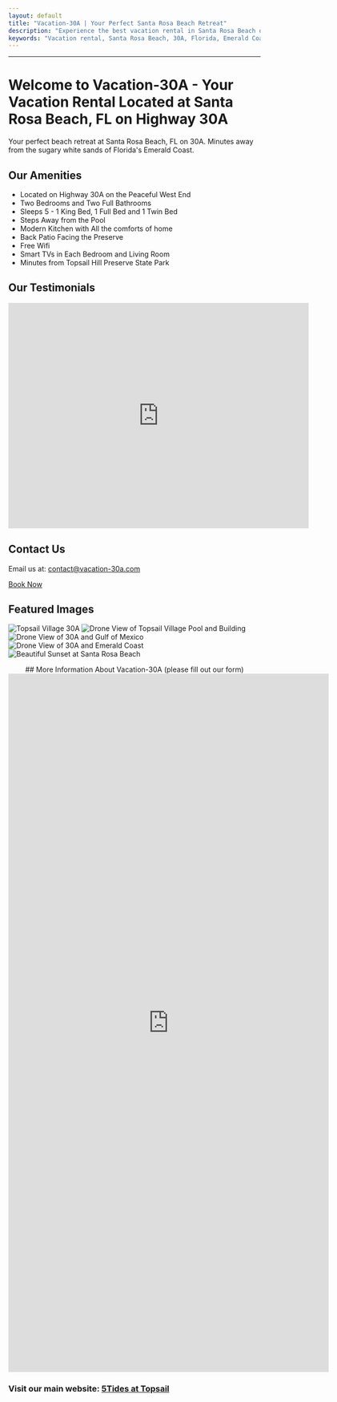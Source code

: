 ```yaml
---
layout: default
title: "Vacation-30A | Your Perfect Santa Rosa Beach Retreat"
description: "Experience the best vacation rental in Santa Rosa Beach on 30A. Enjoy luxurious amenities, peaceful surroundings, and direct access to Florida's Emerald Coast."
keywords: "Vacation rental, Santa Rosa Beach, 30A, Florida, Emerald Coast, beach retreat, family-friendly, luxury amenities"
---
```


---

# Welcome to Vacation-30A - Your Vacation Rental Located at Santa Rosa Beach, FL on Highway 30A

Your perfect beach retreat at Santa Rosa Beach, FL on 30A. Minutes away from the sugary white sands of Florida's Emerald Coast.

## Our Amenities
- Located on Highway 30A on the Peaceful West End
- Two Bedrooms and Two Full Bathrooms
- Sleeps 5 - 1 King Bed, 1 Full Bed and 1 Twin Bed
- Steps Away from the Pool
- Modern Kitchen with All the comforts of home
- Back Patio Facing the Preserve
- Free Wifi
- Smart TVs in Each Bedroom and Living Room
- Minutes from Topsail Hill Preserve State Park


## Our Testimonials
<iframe src="https://www.google.com/maps/embed?pb=!1m18!1m12!1m3!1d220545.80494094512!2d-86.05918728442042!3d30.26477764190027!2m3!1f0!2f0!3f0!3m2!1i1024!2i768!4f13.1!3m3!1m2!1s0x20b2a6733de11d6f%3A0x8d50d88867e4f1c4!2s5Tides!5e0!3m2!1sen!2sus!4v1735866600375!5m2!1sen!2sus" width="600" height="450" style="border:0;" allowfullscreen="" loading="lazy" referrerpolicy="no-referrer-when-downgrade"></iframe>


## Contact Us
Email us at: [contact@vacation-30a.com](mailto:5tidesfl@gmail.com)

<a href="https://www.airbnb.com/rooms/811737612454728329?source_impression_id=p3_1706392206_doHyVHsBGtePPOPP" class="button">
    Book Now
</a>


## Featured Images
![Topsail Village 30A](assets/images/web_412%20Topsail%20Village%20%20_31.jpg) 
![Drone View of Topsail Village Pool and Building](assets/images/web_412%20Topsail%20Village%20%20_32.jpg) 
![Drone View of 30A and Gulf of Mexico](assets/images/web_412%20Topsail%20Village%20%20_33.jpg) 
![Drone View of 30A and Emerald Coast](assets/images/web_412%20Topsail%20Village%20%20_34.jpg)
![Beautiful Sunset at Santa Rosa Beach](assets/images/SRB_Sunset_v1.JPG)

<div id="email-popup" class="popup">
  <div class="popup-content">
    <span class="popup-close" onclick="closePopup()">×</span>
    <h2>Stay Updated!</h2>
    <p>Sign up for the latest news, travel tips, and exclusive offers from Vacation-30A.</p>
    <form id="email-form">
      <input type="email" name="email" placeholder="Enter your email" required>
      <button type="submit">Subscribe</button>
    </form>
  </div>
</div>

<script>
  // Close popup function
  function closePopup() {
    document.getElementById("email-popup").style.display = "none";
  }

  // Handle form submission
  document.getElementById("email-form").addEventListener("submit", async function(event) {
    event.preventDefault();
    const email = event.target.email.value;

    try {
  const response = await fetch("https://script.google.com/macros/s/AKfycbxnfps37-86lYiZC58YYyyJNNRCheYMW9O8LYXCTnhQGuE_aBPxzrZvFMp626VsvZW0UA/exec", {
    method: "POST",
    body: JSON.stringify({ email: email }),
    headers: { "Content-Type": "application/json" }
  });

  // ... rest of your code ...

} catch (error) {
  // ... your error handling ...
}

      const result = await response.json();
      if (result.status === "success") {
        alert("Thank you for subscribing!");
        event.target.reset();
        closePopup(); // Close popup after successful submission
      } else {
        alert("Something went wrong. Please try again.");
      }
    } catch (error) {
      console.error("Error:", error);
      alert("Failed to submit. Please check your connection.");
    }
  });

  // Show popup after delay
  window.onload = function() {
    setTimeout(() => {
      document.getElementById("email-popup").style.display = "flex";
    }, 5000); // Show popup after 5 seconds
  };

  // Close popup when clicking outside the content
  window.onclick = function(event) {
    const popup = document.getElementById("email-popup");
    if (event.target === popup) {
      closePopup();
    }
  };
</script>

<style>
  /* Popup styling */
  .popup {
    position: fixed;
    top: 0;
    left: 0;
    width: 100%;
    height: 100%;
    background: rgba(0, 0, 0, 0.5);
    display: none;
    justify-content: center;
    align-items: center;
    z-index: 999;
  }

  .popup-content {
    background: #fff;
    padding: 20px;
    border-radius: 10px;
    text-align: center;
    max-width: 400px;
    width: 90%;
  }

  .popup-close {
    position: absolute;
    top: 10px;
    right: 15px;
    font-size: 20px;
    cursor: pointer;
  }

  #email-form input {
    width: 80%;
    padding: 10px;
    margin: 10px 0;
  }

  #email-form button {
    padding: 10px 20px;
    background-color: #0073e6;
    color: #fff;
    border: none;
    border-radius: 5px;
    cursor: pointer;
  }

  #email-form button:hover {
    background-color: #005bb5;
  }
</style>



<div style="text-align: center;">
## More Information About Vacation-30A (please fill out our form)
</div>

<iframe src="https://docs.google.com/forms/d/e/1FAIpQLSd6xqATwH8-ZKf9176wsEocRiq504atIWmAFRiSTrABRurcMA/viewform?embedded=true" width="640" height="1394" frameborder="0" marginheight="0" marginwidth="0">Loading…</iframe>

### Visit our main website: [5Tides at Topsail](https://5tidesfl.com)
